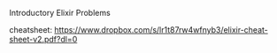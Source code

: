 Introductory Elixir Problems

cheatsheet: https://www.dropbox.com/s/lr1t87rw4wfnyb3/elixir-cheat-sheet-v2.pdf?dl=0